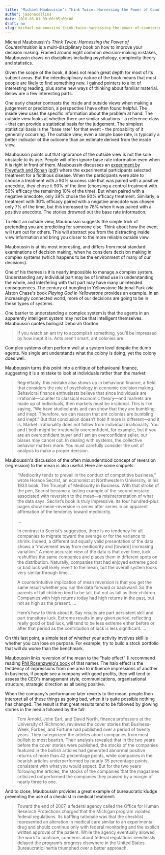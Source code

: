 ```yaml
---
title: 'Michael Mauboussin’s Think Twice: Harnessing the Power of Counterintuition'
author: jasonacollins
date: 2018-08-01 09:00:05+00:00
draft: no
slug: michael-mauboussins-think-twice-harnessing-the-power-of-counterintuition
---
```


Michael Mauboussin's *Think Twice: Harnessing the Power of Counterintuition* is a multi-disciplinary book on how to improve your decision making. Framed around eight common decision-making mistakes, Mauboussin draws on disciplines including psychology, complexity theory and statistics.

Given the scope of the book, it does not reach great depth for most of its subject areas. But the interdisciplinary nature of the book means that most people are likely to find something new. I gained pointers to a lot of interesting reading, plus some new ways of thinking about familiar material. Below are a few interesting parts.

One early chapter contrasts the inside and outside views when making a judgement or prediction, a perspective I have often found helpful. The inside view uses the specific information about the problem at hand. The outside view looks at whether there are similar situations - a reference class - that can provide a statistical basis for the judgement. The simplest statistical basis is the "base rate" for that event - the probability of it generally occurring. The outside view, even a simple base rate, is typically a better indicator of the outcome than an estimate derived from the inside view.

Mauboussin points out that ignorance of the outside view is not the sole obstacle to its use. People will often ignore base rate information even when it is right in front of them. Mauboussin discusses an [experiment by Freymuth and Ronan](http://doi.org/10.1023/B:JOCS.0000037615.23350.f3) ([pdf](https://deepblue.lib.umich.edu/bitstream/handle/2027.42/44856/10880_2004_Article_489105.pdf?sequence=1)) where the experimental participants selected treatment for a fictitious disease. When the participants were able to choose a treatment with a 90% success rate that was paired with a positive anecdote, they chose it 90% of the time (choosing a control treatment with 50% efficacy the remaining 10% of the time). But when paired with a negative anecdote, only 39% chose the 90% efficacy treatment. Similarly, a treatment with 30% efficacy paired with a negative anecdote was chosen only 7% of the time, but this increased to 78% when it was paired with a positive anecdote. The stories drowned out the base rate information.

To elicit an outside view, Mauboussin suggests the simple trick of pretending you are predicting for someone else. Think about how the event will turn out for others. This will abstract you from the distracting inside view information and bring you closer to the more reliable outside view.

Mauboussin is at his most interesting, and differs from most standard examinations of decision making, when he considers decision making in complex systems (which happens to be the environment of many of our decisions).

One of his themes is it is nearly impossible to manage a complex system. Understanding any individual part may be of limited use in understanding the whole, and interfering with that part may have many unintended consequences. The century of bungling in Yellowstone National Park (via Alston Chase's book *Playing God in Yellowstone* provides an example. In an increasingly connected world, more of our decisions are going to be in these types of systems.

One barrier to understanding a complex system is that the agents in an apparently intelligent system may not be that intelligent themselves. Mauboussin quotes biologist Deborah Gordon:


<blockquote>If you watch an ant try to accomplish something, you’ll be impressed by how inept it is. Ants aren’t smart, ant colonies are.</blockquote>


Complex systems often perform well at a system level despite the dumb agents. No single ant understands what the colony is doing, yet the colony does well.

Mauboussin turns this point into a critique of behavioural finance, suggesting it is a mistake to look at individuals rather than the market:


<blockquote>Regrettably, this mistake also shows up in behavioral finance, a field that considers the role of psychology in economic decision making. Behavioral finance enthusiasts believe that since individuals are irrational—counter to classical economic theory—and markets are made up of individuals, then markets must be irrational. This is like saying, “We have studied ants and can show that they are bumbling and inept. Therefore, we can reason that ant colonies are bumbling and inept.” But that conclusion doesn’t hold if more is different—and it is. Market irrationality does not follow from individual irrationality. You and I both might be irrationally overconfident, for example, but if you are an overconfident buyer and I am an overconfident seller, our biases may cancel out. In dealing with systems, the collective behavior matters more. You must carefully consider the unit of analysis to make a proper decision.</blockquote>


Mauboussin's discussion of the often misunderstood concept of reversion (regression) to the mean is also useful. Here are some snippets:


<blockquote>“Mediocrity tends to prevail in the conduct of competitive business,” wrote Horace Secrist, an economist at Northwestern University, in his 1933 book, The Triumph of Mediocrity in Business. With that stroke of the pen, Secrist became a lasting example of the second mistake associated with reversion to the mean—a misinterpretation of what the data says. Secrist’s book is truly impressive. Its four hundred-plus pages show mean-reversion in series after series in an apparent affirmation of the tendency toward mediocrity.

...

In contrast to Secrist’s suggestion, there is no tendency for all companies to migrate toward the average or for the variance to shrink. Indeed, a different but equally valid presentation of the data shows a “movement away from mediocrity and [toward] increasing variation.” A more accurate view of the data is that over time, luck reshuffles the same companies and places them in different spots on the distribution. Naturally, companies that had enjoyed extreme good or bad luck will likely revert to the mean, but the overall system looks very similar through time. ...

A counterintuitive implication of mean reversion is that you get the same result whether you run the data forward or backward. So the parents of tall children tend to be tall, but not as tall as their children. Companies with high returns today had high returns in the past, but not as high as the present. ...

Here’s how to think about it. Say results are part persistent skill and part transitory luck. Extreme results in any given period, reflecting really good or bad luck, will tend to be less extreme either before or after that period as the contribution of luck is less significant. ...</blockquote>


On this last point, a simple test of whether your activity involves skill is whether you can lose on purpose. For example, try to build a stock portfolio that will do worse than the benchmark.

Mauboussin links reversion of the mean to the "halo effect" (I recommend reading [Phil Rosenzweig's book](https://www.jasoncollins.blog/rosenzweigs-the-halo-effect-and-the-eight-other-business-delusions-that-deceive-managers/) of that name). The halo effect is the tendency of impressions from one area to influence impressions of another. In business, if people see a company with good profits, they will tend to assess the CEO's management style, communications, organisational structure, strategic direction as all being positive.

When the company's performance later reverts to the mean, people then interpret all of these things as going bad, when it is quite possible nothing has changed. The result is that great results tend to be followed by glowing stories in the media followed by the fall:


<blockquote>Tom Arnold, John Earl, and David North, finance professors at the University of Richmond, reviewed the cover stories that Business-Week, Forbes, and Fortune had published over a period of twenty years. They categorized the articles about companies from most bullish to most bearish. Their analysis revealed that in the two years before the cover stories were published, the stocks of the companies featured in the bullish articles had generated abnormal positive returns of more than 42 percentage points, while companies in the bearish articles underperformed by nearly 35 percentage points, consistent with what you would expect. But for the two years following the articles, the stocks of the companies that the magazines criticized outperformed the companies they praised by a margin of nearly three to one.</blockquote>


And to close, Mauboussin provides a great example of bureaucratic kludge preventing the use of a checklist in medical treatment:


<blockquote>Toward the end of 2007, a federal agency called the Office for Human Research Protections charged that the Michigan program violated federal regulations. Its baffling rationale was that the checklist represented an alteration in medical care similar to an experimental drug and should continue only with federal monitoring and the explicit written approval of the patient. While the agency eventually allowed the work to continue, concerns about federal regulations needlessly delayed the program’s progress elsewhere in the United States. Bureaucratic inertia triumphed over a better approach.</blockquote>
